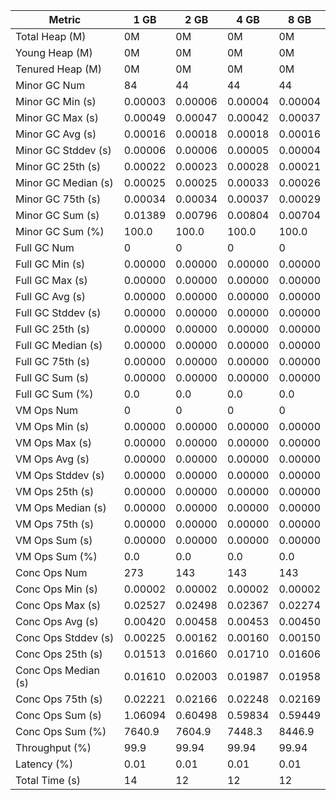 | Metric | 1 GB | 2 GB | 4 GB | 8 GB |
|------|----|----|----|----|
| Total Heap (M) | 0M | 0M | 0M | 0M |
| Young Heap (M) | 0M | 0M | 0M | 0M |
| Tenured Heap (M) | 0M | 0M | 0M | 0M |
| Minor GC Num | 84 | 44 | 44 | 44 |
| Minor GC Min (s) | 0.00003 | 0.00006 | 0.00004 | 0.00004 |
| Minor GC Max (s) | 0.00049 | 0.00047 | 0.00042 | 0.00037 |
| Minor GC Avg (s) | 0.00016 | 0.00018 | 0.00018 | 0.00016 |
| Minor GC Stddev (s) | 0.00006 | 0.00006 | 0.00005 | 0.00004 |
| Minor GC 25th (s) | 0.00022 | 0.00023 | 0.00028 | 0.00021 |
| Minor GC Median (s) | 0.00025 | 0.00025 | 0.00033 | 0.00026 |
| Minor GC 75th (s) | 0.00034 | 0.00034 | 0.00037 | 0.00029 |
| Minor GC Sum (s) | 0.01389 | 0.00796 | 0.00804 | 0.00704 |
| Minor GC Sum (%) | 100.0 | 100.0 | 100.0 | 100.0 |
| Full GC Num | 0 | 0 | 0 | 0 |
| Full GC Min (s) | 0.00000 | 0.00000 | 0.00000 | 0.00000 |
| Full GC Max (s) | 0.00000 | 0.00000 | 0.00000 | 0.00000 |
| Full GC Avg (s) | 0.00000 | 0.00000 | 0.00000 | 0.00000 |
| Full GC Stddev (s) | 0.00000 | 0.00000 | 0.00000 | 0.00000 |
| Full GC 25th (s) | 0.00000 | 0.00000 | 0.00000 | 0.00000 |
| Full GC Median (s) | 0.00000 | 0.00000 | 0.00000 | 0.00000 |
| Full GC 75th (s) | 0.00000 | 0.00000 | 0.00000 | 0.00000 |
| Full GC Sum (s) | 0.00000 | 0.00000 | 0.00000 | 0.00000 |
| Full GC Sum (%) | 0.0 | 0.0 | 0.0 | 0.0 |
| VM Ops Num | 0 | 0 | 0 | 0 |
| VM Ops Min (s) | 0.00000 | 0.00000 | 0.00000 | 0.00000 |
| VM Ops Max (s) | 0.00000 | 0.00000 | 0.00000 | 0.00000 |
| VM Ops Avg (s) | 0.00000 | 0.00000 | 0.00000 | 0.00000 |
| VM Ops Stddev (s) | 0.00000 | 0.00000 | 0.00000 | 0.00000 |
| VM Ops 25th (s) | 0.00000 | 0.00000 | 0.00000 | 0.00000 |
| VM Ops Median (s) | 0.00000 | 0.00000 | 0.00000 | 0.00000 |
| VM Ops 75th (s) | 0.00000 | 0.00000 | 0.00000 | 0.00000 |
| VM Ops Sum (s) | 0.00000 | 0.00000 | 0.00000 | 0.00000 |
| VM Ops Sum (%) | 0.0 | 0.0 | 0.0 | 0.0 |
| Conc Ops Num | 273 | 143 | 143 | 143 |
| Conc Ops Min (s) | 0.00002 | 0.00002 | 0.00002 | 0.00002 |
| Conc Ops Max (s) | 0.02527 | 0.02498 | 0.02367 | 0.02274 |
| Conc Ops Avg (s) | 0.00420 | 0.00458 | 0.00453 | 0.00450 |
| Conc Ops Stddev (s) | 0.00225 | 0.00162 | 0.00160 | 0.00150 |
| Conc Ops 25th (s) | 0.01513 | 0.01660 | 0.01710 | 0.01606 |
| Conc Ops Median (s) | 0.01610 | 0.02003 | 0.01987 | 0.01958 |
| Conc Ops 75th (s) | 0.02221 | 0.02166 | 0.02248 | 0.02169 |
| Conc Ops Sum (s) | 1.06094 | 0.60498 | 0.59834 | 0.59449 |
| Conc Ops Sum (%) | 7640.9 | 7604.9 | 7448.3 | 8446.9 |
| Throughput (%) | 99.9 | 99.94 | 99.94 | 99.94 |
| Latency (%) | 0.01 | 0.01 | 0.01 | 0.01 |
| Total Time (s) | 14 | 12 | 12 | 12 |
